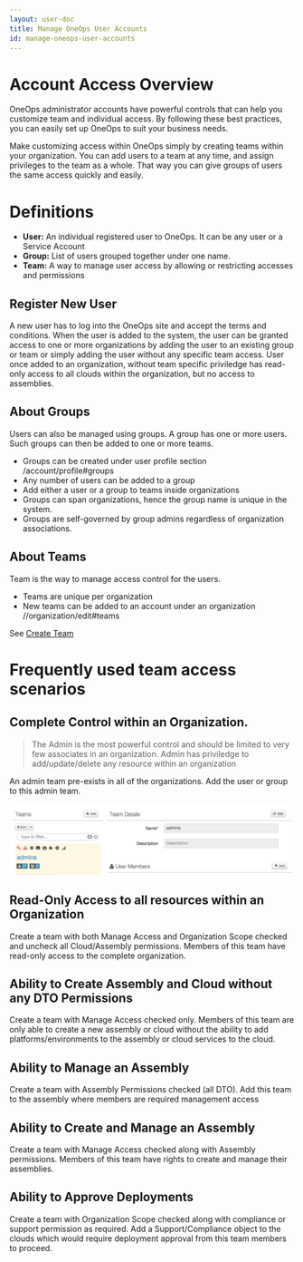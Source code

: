 ```yaml
---
layout: user-doc
title: Manage OneOps User Accounts
id: manage-oneops-user-accounts
---
```


# Account Access Overview

OneOps administrator accounts have powerful controls that can help you customize team and individual access. By following these best practices, you can easily set up OneOps to suit your business needs.

Make customizing access within OneOps simply by creating teams within your organization. You can add users to a team at any time, and assign privileges to the team as a whole. That way you can give groups of users the same access quickly and easily.

# Definitions


* **User:** An individual registered user to OneOps. It can be any user or a Service Account
* **Group:** List of users grouped together under one name.
* **Team:** A way to manage user access by allowing or restricting accesses and permissions


## Register New User

A new user has to log into the OneOps site and accept the terms and conditions. When the user is added to the system, the user can be granted access to one or more organizations by adding the user to an existing group or team or simply adding the user without any specific team access. User once added to an organization, without team specific priviledge has read-only access to all clouds within the organization, but no access to assemblies.

## About Groups

Users can also be managed using groups. A group has one or more users. Such groups can then be added to one or more teams.


* Groups can be created under user profile section /account/profile#groups
* Any number of users can be added to a group
* Add either a user or a group to teams inside organizations
* Groups can span organizations, hence the group name is unique in the system. 
* Groups are self-governed by group admins regardless of organization associations.

## About Teams

Team is the way to manage access control for the users.

* Teams are unique per organization
* New teams can be added to an account under an organization /<org-name>/organization/edit#teams


See <a href="/user/howto/create-a-team-in-an-organization.html">Create Team</a>

# Frequently used team access scenarios

## Complete Control within an Organization.

>The Admin is the most powerful control and should be limited to very few associates in an organization. Admin has priviledge to add/update/delete any resource within an organization

An admin team pre-exists in all of the organizations. Add the user or group to this admin team.

![Admin team add user](/assets/docs/local/images/admin-team-add-user.png)

## Read-Only Access to all resources within an Organization

Create a team with both Manage Access and Organization Scope checked and uncheck all Cloud/Assembly permissions. Members of this team have read-only access to the complete organization.

## Ability to Create Assembly and Cloud without any DTO Permissions

Create a team with Manage Access checked only. Members of this team are only able to create a new assembly or cloud without the ability to add platforms/environments to the assembly or cloud services to the cloud.

## Ability to Manage an Assembly

Create a team with Assembly Permissions checked (all DTO). Add this team to the assembly where members are required management access

## Ability to Create and Manage an Assembly

Create a team with Manage Access checked along with Assembly permissions. Members of this team have rights to create and manage their assemblies.

## Ability to Approve Deployments

Create a team with Organization Scope checked along with compliance or support permission as required. Add a Support/Compliance object to the clouds which would require deployment approval from this team members to proceed.

